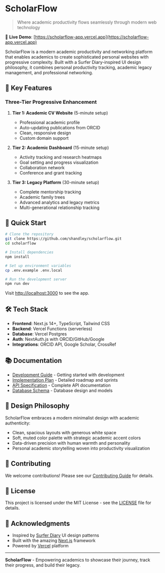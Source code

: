 # ScholarFlow

> Where academic productivity flows seamlessly through modern web technology

🚀 **Live Demo**: [https://scholarflow-app.vercel.app](https://scholarflow-app.vercel.app)

ScholarFlow is a modern academic productivity and networking platform that enables academics to create sophisticated personal websites with progressive complexity. Built with a Surfer Diary-inspired UI design philosophy, it combines personal productivity tracking, academic legacy management, and professional networking.

## 🎯 Key Features

### Three-Tier Progressive Enhancement

1. **Tier 1: Academic CV Website** (5-minute setup)
   - Professional academic profile
   - Auto-updating publications from ORCID
   - Clean, responsive design
   - Custom domain support

2. **Tier 2: Academic Dashboard** (15-minute setup)
   - Activity tracking and research heatmaps
   - Goal setting and progress visualization
   - Collaboration network
   - Conference and grant tracking

3. **Tier 3: Legacy Platform** (30-minute setup)
   - Complete mentorship tracking
   - Academic family trees
   - Advanced analytics and legacy metrics
   - Multi-generational relationship tracking

## 🚀 Quick Start

```bash
# Clone the repository
git clone https://github.com/shandley/scholarflow.git
cd scholarflow

# Install dependencies
npm install

# Set up environment variables
cp .env.example .env.local

# Run the development server
npm run dev
```

Visit [http://localhost:3000](http://localhost:3000) to see the app.

## 🛠️ Tech Stack

- **Frontend**: Next.js 14+, TypeScript, Tailwind CSS
- **Backend**: Vercel Functions (serverless)
- **Database**: Vercel Postgres
- **Auth**: NextAuth.js with ORCID/GitHub/Google
- **Integrations**: ORCID API, Google Scholar, CrossRef

## 📚 Documentation

- [Development Guide](./DEVELOPMENT_GUIDE.md) - Getting started with development
- [Implementation Plan](./IMPLEMENTATION_PLAN.md) - Detailed roadmap and sprints
- [API Specification](./API_SPECIFICATION.md) - Complete API documentation
- [Database Schema](./DATABASE_SCHEMA.md) - Database design and models

## 🎨 Design Philosophy

ScholarFlow embraces a modern minimalist design with academic authenticity:
- Clean, spacious layouts with generous white space
- Soft, muted color palette with strategic academic accent colors
- Data-driven precision with human warmth and personality
- Personal academic storytelling woven into productivity visualization

## 🤝 Contributing

We welcome contributions! Please see our [Contributing Guide](./CONTRIBUTING.md) for details.

## 📄 License

This project is licensed under the MIT License - see the [LICENSE](./LICENSE) file for details.

## 🙏 Acknowledgments

- Inspired by [Surfer Diary](https://surferdiary.com) UI design patterns
- Built with the amazing [Next.js](https://nextjs.org) framework
- Powered by [Vercel](https://vercel.com) platform

---

**ScholarFlow** - Empowering academics to showcase their journey, track their progress, and build their legacy.